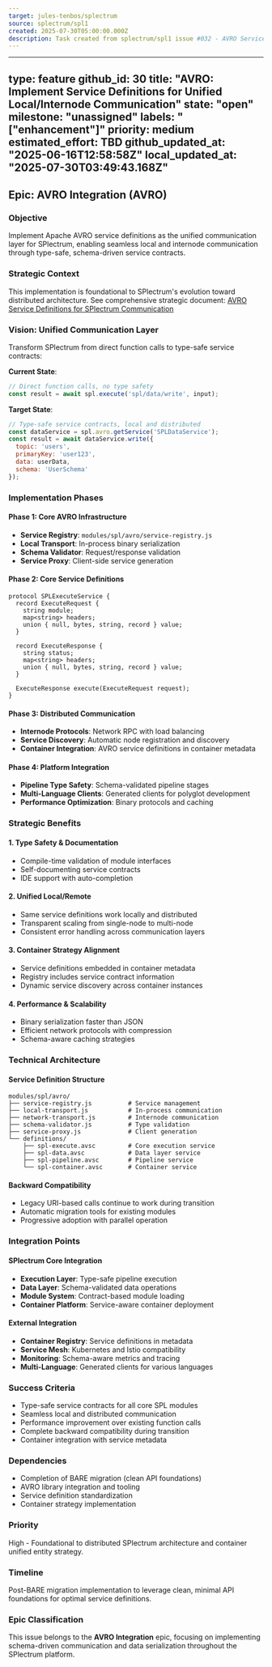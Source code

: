 ```yaml
---
target: jules-tenbos/splectrum
source: splectrum/spl1
created: 2025-07-30T05:00:00.000Z
description: Task created from splectrum/spl1 issue #032 - AVRO Service Definitions for Unified Communication
---
```


---
type: feature
github_id: 30
title: "AVRO: Implement Service Definitions for Unified Local/Internode Communication"
state: "open"
milestone: "unassigned"
labels: "["enhancement"]"
priority: medium
estimated_effort: TBD
github_updated_at: "2025-06-16T12:58:58Z"
local_updated_at: "2025-07-30T03:49:43.168Z"
---

## Epic: AVRO Integration (AVRO)

### Objective
Implement Apache AVRO service definitions as the unified communication layer for SPlectrum, enabling seamless local and internode communication through type-safe, schema-driven service contracts.

### Strategic Context

This implementation is foundational to SPlectrum's evolution toward distributed architecture. See comprehensive strategic document: [AVRO Service Definitions for SPlectrum Communication](./docs/avro-service-definitions-communication.md)

### Vision: Unified Communication Layer

Transform SPlectrum from direct function calls to type-safe service contracts:

**Current State**:
```javascript
// Direct function calls, no type safety
const result = await spl.execute('spl/data/write', input);
```

**Target State**:
```javascript
// Type-safe service contracts, local and distributed
const dataService = spl.avro.getService('SPLDataService');
const result = await dataService.write({
  topic: 'users',
  primaryKey: 'user123', 
  data: userData,
  schema: 'UserSchema'
});
```

### Implementation Phases

#### Phase 1: Core AVRO Infrastructure
- **Service Registry**: `modules/spl/avro/service-registry.js`
- **Local Transport**: In-process binary serialization
- **Schema Validator**: Request/response validation
- **Service Proxy**: Client-side service generation

#### Phase 2: Core Service Definitions
```avro
protocol SPLExecuteService {
  record ExecuteRequest {
    string module;
    map<string> headers;
    union { null, bytes, string, record } value;
  }
  
  record ExecuteResponse {
    string status;
    map<string> headers; 
    union { null, bytes, string, record } value;
  }
  
  ExecuteResponse execute(ExecuteRequest request);
}
```

#### Phase 3: Distributed Communication
- **Internode Protocols**: Network RPC with load balancing
- **Service Discovery**: Automatic node registration and discovery
- **Container Integration**: AVRO service definitions in container metadata

#### Phase 4: Platform Integration
- **Pipeline Type Safety**: Schema-validated pipeline stages
- **Multi-Language Clients**: Generated clients for polyglot development
- **Performance Optimization**: Binary protocols and caching

### Strategic Benefits

#### 1. **Type Safety & Documentation**
- Compile-time validation of module interfaces
- Self-documenting service contracts
- IDE support with auto-completion

#### 2. **Unified Local/Remote**
- Same service definitions work locally and distributed
- Transparent scaling from single-node to multi-node
- Consistent error handling across communication layers

#### 3. **Container Strategy Alignment**
- Service definitions embedded in container metadata
- Registry includes service contract information
- Dynamic service discovery across container instances

#### 4. **Performance & Scalability**
- Binary serialization faster than JSON
- Efficient network protocols with compression
- Schema-aware caching strategies

### Technical Architecture

#### Service Definition Structure
```
modules/spl/avro/
├── service-registry.js          # Service management
├── local-transport.js           # In-process communication  
├── network-transport.js         # Internode communication
├── schema-validator.js          # Type validation
├── service-proxy.js             # Client generation
└── definitions/
    ├── spl-execute.avsc         # Core execution service
    ├── spl-data.avsc            # Data layer service
    ├── spl-pipeline.avsc        # Pipeline service
    └── spl-container.avsc       # Container service
```

#### Backward Compatibility
- Legacy URI-based calls continue to work during transition
- Automatic migration tools for existing modules
- Progressive adoption with parallel operation

### Integration Points

#### SPlectrum Core Integration
- **Execution Layer**: Type-safe pipeline execution
- **Data Layer**: Schema-validated data operations
- **Module System**: Contract-based module loading
- **Container Platform**: Service-aware container deployment

#### External Integration
- **Container Registry**: Service definitions in metadata
- **Service Mesh**: Kubernetes and Istio compatibility
- **Monitoring**: Schema-aware metrics and tracing
- **Multi-Language**: Generated clients for various languages

### Success Criteria
- Type-safe service contracts for all core SPL modules
- Seamless local and distributed communication
- Performance improvement over existing function calls
- Complete backward compatibility during transition
- Container integration with service metadata

### Dependencies
- Completion of BARE migration (clean API foundations)
- AVRO library integration and tooling
- Service definition standardization
- Container strategy implementation

### Priority
High - Foundational to distributed SPlectrum architecture and container unified entity strategy.

### Timeline
Post-BARE migration implementation to leverage clean, minimal API foundations for optimal service definitions.

### Epic Classification
This issue belongs to the **AVRO Integration** epic, focusing on implementing schema-driven communication and data serialization throughout the SPlectrum platform.